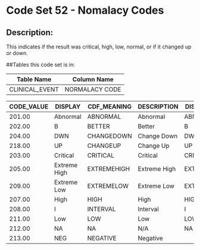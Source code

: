 # Code Set 52 - Nomalacy Codes

## Description:
This indicates if the result was critical, high, low, normal, or if it changed up or down.

##Tables this code set is in:

| Table Name      | Column Name     |
|-----------------|-----------------|
| CLINICAL_EVENT  | NORMALACY CODE  |



| CODE_VALUE | DISPLAY      | CDF_MEANING  | DESCRIPTION   | DISPLAY_KEY | CKI                |
|------------|--------------|--------------|---------------|-------------|--------------------|
| 201.00     | Abnormal     | ABNORMAL     | Abnormal      | ABNORMAL    | CKI.CODEVALUE!2680 |
| 202.00     | B            | BETTER       | Better        | B           | CKI.CODEVALUE!3705 |
| 204.00     | DWN          | CHANGEDOWN   | Change Down   | DWN         | CKI.CODEVALUE!2682 |
| 218.00     | UP           | CHANGEUP     | Change Up     | UP          | CKI.CODEVALUE!3830 |
| 203.00     | Critical     | CRITICAL     | Critical      | CRITICAL    | CKI.CODEVALUE!2683 |
| 205.00     | Extreme High | EXTREMEHIGH  | Extreme High  | EXTREMEHIGH | CKI.CODEVALUE!3707 |
| 209.00     | Extreme Low  | EXTREMELOW   | Extreme Low   | EXTREMELOW  | CKI.CODEVALUE!2687 |
| 207.00     | High         | HIGH         | High          | HIGH        | CKI.CODEVALUE!3803 |
| 208.00     | I            | INTERVAL     | Interval      | I           | CKI.CODEVALUE!2688 |
| 211.00     | Low          | LOW          | Low           | LOW         | CKI.CODEVALUE!2681 |
| 212.00     | NA           | NA           | N/A           | NA          | CKI.CODEVALUE!3706 |
| 213.00     | NEG          | NEGATIVE     | Negative      